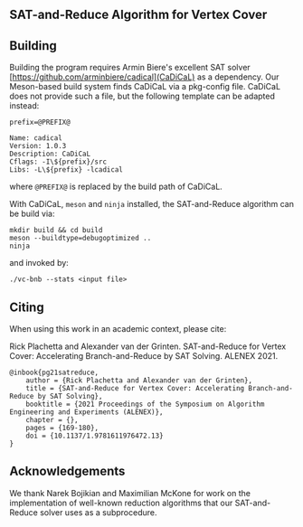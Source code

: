 ## SAT-and-Reduce Algorithm for Vertex Cover

## Building

Building the program requires Armin Biere's excellent SAT solver [https://github.com/arminbiere/cadical](CaDiCaL) as a dependency. Our Meson-based build system finds CaDiCaL via a pkg-config file. CaDiCaL does not provide such a file, but the following template can be adapted instead:


```
prefix=@PREFIX@

Name: cadical
Version: 1.0.3
Description: CaDiCaL
Cflags: -I\${prefix}/src
Libs: -L\${prefix} -lcadical
```
where `@PREFIX@` is replaced by the build path of CaDiCaL.

With CaDiCaL, `meson` and `ninja` installed, the SAT-and-Reduce algorithm can be build via:

```
mkdir build && cd build
meson --buildtype=debugoptimized ..
ninja
```

and invoked by:

```
./vc-bnb --stats <input file>
```

## Citing

When using this work in an academic context, please cite:

Rick Plachetta and Alexander van der Grinten. SAT-and-Reduce for Vertex Cover: Accelerating Branch-and-Reduce by SAT Solving. ALENEX 2021.

```
@inbook{pg21satreduce,
	author = {Rick Plachetta and Alexander van der Grinten},
	title = {SAT-and-Reduce for Vertex Cover: Accelerating Branch-and-Reduce by SAT Solving},
	booktitle = {2021 Proceedings of the Symposium on Algorithm Engineering and Experiments (ALENEX)},
	chapter = {},
	pages = {169-180},
	doi = {10.1137/1.9781611976472.13}
}
```

## Acknowledgements

We thank Narek Bojikian and Maximilian McKone for work on the implementation of well-known reduction algorithms that our SAT-and-Reduce solver uses as a subprocedure.
